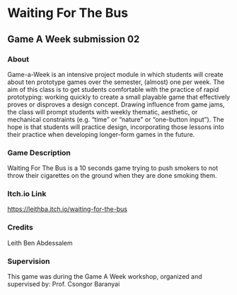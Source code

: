 # Waiting For The Bus
## Game A Week submission 02

### About
Game-a-Week is an intensive project module in which students will create about ten prototype games over the semester, (almost) one per week. The aim of this class is to get students comfortable with the practice of rapid prototyping: working quickly to create a small playable game that effectively proves or disproves a design concept. Drawing influence from game jams, the class will prompt students with weekly thematic, aesthetic, or mechanical constraints (e.g. “time” or “nature" or “one-button input”). The hope is that students will practice design, incorporating those lessons into their practice when developing longer-form games in the future.

### Game Description
Waiting For The Bus is a 10 seconds game trying to push smokers to not throw their cigarettes on the ground when they are done smoking them.

### Itch.io Link
https://leithba.itch.io/waiting-for-the-bus

### Credits
Leith Ben Abdessalem

### Supervision
This game was during the Game A Week workshop, organized and supervised by: Prof. Csongor Baranyai 
